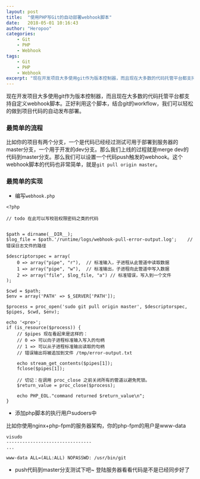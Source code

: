 ```yaml
---
layout: post
title:  "使用PHP写Git的自动部署webhook脚本"
date:   2018-05-01 10:16:43
author: "Heropoo"
categories: 
    - Git
    - PHP
    - Webhook
tags:
    - Git
    - PHP
    - Webhook
excerpt: "现在开发项目大多使用git作为版本控制器，而且现在大多数的代码托管平台都支持自定义webhook脚本"
---
```

现在开发项目大多使用git作为版本控制器，而且现在大多数的代码托管平台都支持自定义webhook脚本。正好利用这个脚本，结合git的workflow，我们可以轻松的做到项目代码的自动发布部署。

### 最简单的流程
比如你的项目有两个分支，一个是代码已经经过测试可用于部署到服务器的master分支，一个用于开发的dev分支。那么我们上线的过程就是merge dev的代码到master分支。那么我们可以设置一个代码push触发的webhook。这个webhook脚本的代码也非常简单，就是`git pull origin master`。

### 最简单的实现
* 编写`webhook.php`

```
<?php

// todo 在此可以写校验权限密码之类的代码


$path = dirname(__DIR__);
$log_file = $path.'/runtime/logs/webhook-pull-error-output.log';	//错误日志文件的路径

$descriptorspec = array(
    0 => array("pipe", "r"),  // 标准输入，子进程从此管道中读取数据
    1 => array("pipe", "w"),  // 标准输出，子进程向此管道中写入数据
    2 => array("file", $log_file, "a") // 标准错误，写入到一个文件
);

$cwd = $path;
$env = array('PATH' => $_SERVER['PATH']);

$process = proc_open('sudo git pull origin master', $descriptorspec, $pipes, $cwd, $env);

echo '<pre>';
if (is_resource($process)) {
    // $pipes 现在看起来是这样的：
    // 0 => 可以向子进程标准输入写入的句柄
    // 1 => 可以从子进程标准输出读取的句柄
    // 错误输出将被追加到文件 /tmp/error-output.txt

    echo stream_get_contents($pipes[1]);
    fclose($pipes[1]);

    // 切记：在调用 proc_close 之前关闭所有的管道以避免死锁。
    $return_value = proc_close($process);

    echo PHP_EOL."command returned $return_value\n";
}
```

* 添加php脚本的执行用户sudoers中

比如你使用nginx+php-fpm的服务器架构，你的php-fpm的用户是www-data
```
visudo
--------------------------------
...

www-data ALL=(ALL:ALL) NOPASSWD: /usr/bin/git
```

* push代码到master分支测试下吧~ 登陆服务器看看代码是不是已经同步好了　
